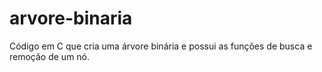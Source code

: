 # arvore-binaria
Código em C que cria uma árvore binária e possui as funções de busca e remoção de um nó.
